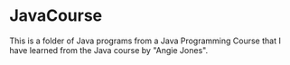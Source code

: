 # JavaCourse
This is a folder of Java programs from a Java Programming Course that I have learned from the Java course by "Angie Jones". 
